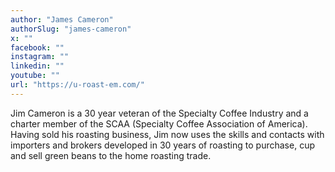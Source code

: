 ```yaml
---
author: "James Cameron"
authorSlug: "james-cameron"
x: ""
facebook: ""
instagram: ""
linkedin: ""
youtube: ""
url: "https://u-roast-em.com/"
---
```


Jim Cameron is a 30 year veteran of the Specialty Coffee Industry and a charter member of the SCAA (Specialty Coffee Association of America). Having sold his roasting business, Jim now uses the skills and contacts with importers and brokers developed in 30 years of roasting to purchase, cup and sell green beans to the home roasting trade.
